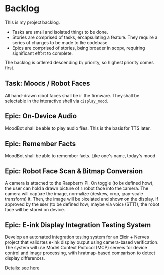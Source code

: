 # Backlog

This is my project backlog.

- Tasks are small and isolated things to be done.
- Stories are comprised of tasks, encapsulating a feature. They require a series of changes to be made to the codebase.
- Epics are comprised of stories, being broader in scope, requiring significant effort to complete.

The backlog is ordered descending by priority, so highest priority comes first.

## Task: Moods / Robot Faces

All hand-drawn robot faces shall be in the firmware.
They shall be selectable in the interactive shell via `display_mood`.

## Epic: On-Device Audio

MoodBot shall be able to play audio files.
This is the basis for TTS later.

## Epic: Remember Facts

MoodBot shall be able to remember facts.
Like one's name, today's mood

## Epic: Robot Face Scan & Bitmap Conversion

A camera is attached to the Raspberry Pi.
On toggle (to be defined how), the user can hold a drawn picture of a robot face into the camera.
The camera will capture the image, normalize (deskew, crop, gray-scale transform) it.
Then, the image will be pixelated and shown on the display.
If approved by the user (to be defined how; maybe via voice (STT)), the robot face will be stored on device.

## Epic: E-ink Display Integration Testing System

Develop an automated integration testing system for an Elixir + Nerves project that validates e-ink display output using camera-based verification. The system will use Model Context Protocol (MCP) servers for device control and image processing, with heatmap-based comparison to detect display differences.

Details: [see here](./.specs/e-ink-integration-test-setup.md)